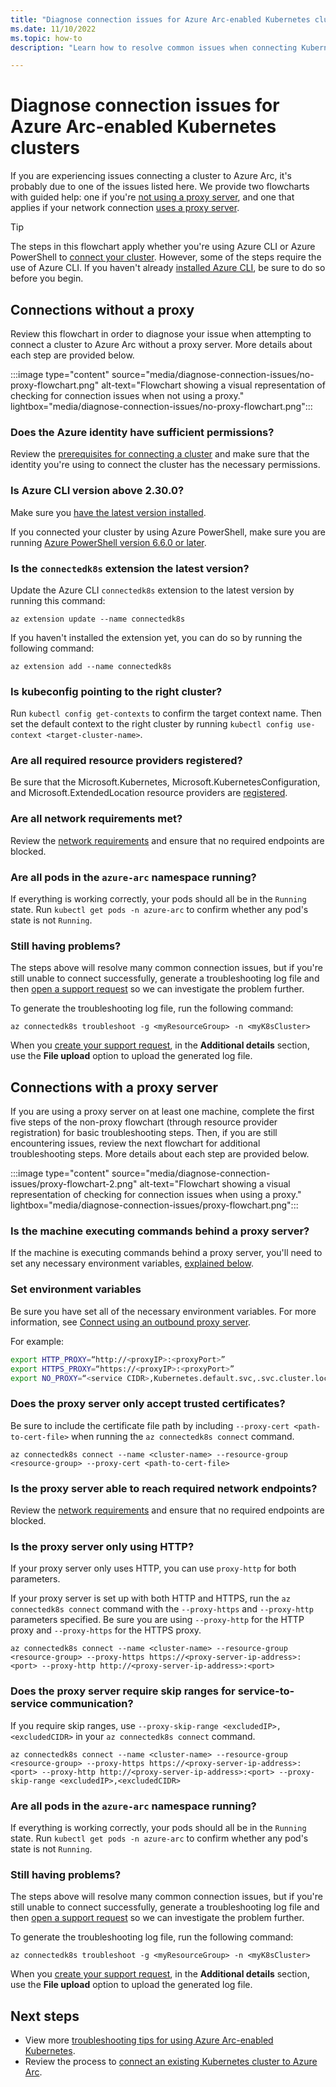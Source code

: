 ```yaml
---
title: "Diagnose connection issues for Azure Arc-enabled Kubernetes clusters"
ms.date: 11/10/2022
ms.topic: how-to
description: "Learn how to resolve common issues when connecting Kubernetes clusters to Azure Arc."

---
```


# Diagnose connection issues for Azure Arc-enabled Kubernetes clusters

If you are experiencing issues connecting a cluster to Azure Arc, it's probably due to one of the issues listed here. We provide two flowcharts with guided help: one if you're [not using a proxy server](#connections-without-a-proxy), and one that applies if your network connection [uses a proxy server](#connections-with-a-proxy-server).

> [!TIP]
> The steps in this flowchart apply whether you're using Azure CLI or Azure PowerShell to [connect your cluster](quickstart-connect-cluster.md). However, some of the steps require the use of Azure CLI. If you haven't already [installed Azure CLI](/cli/azure/install-azure-cli), be sure to do so before you begin.

## Connections without a proxy

Review this flowchart in order to diagnose your issue when attempting to connect a cluster to Azure Arc without a proxy server. More details about each step are provided below.

:::image type="content" source="media/diagnose-connection-issues/no-proxy-flowchart.png" alt-text="Flowchart showing a visual representation of checking for connection issues when not using a proxy." lightbox="media/diagnose-connection-issues/no-proxy-flowchart.png":::

### Does the Azure identity have sufficient permissions?

Review the [prerequisites for connecting a cluster](quickstart-connect-cluster.md?tabs=azure-cli#prerequisites) and make sure that the identity you're using to connect the cluster has the necessary permissions.

### Is Azure CLI version above 2.30.0?

Make sure you [have the latest version installed](/cli/azure/install-azure-cli).

If you connected your cluster by using Azure PowerShell, make sure you are running [Azure PowerShell version 6.6.0 or later](/powershell/azure/install-az-ps).

### Is the `connectedk8s` extension the latest version?

Update the Azure CLI `connectedk8s` extension to the latest version by running this command:

```azurecli
az extension update --name connectedk8s
```

If you haven't installed the extension yet, you can do so by running the following command:

```azurecli
az extension add --name connectedk8s
```

### Is kubeconfig pointing to the right cluster?

Run `kubectl config get-contexts` to confirm the target context name. Then set the default context to the right cluster by running `kubectl config use-context <target-cluster-name>`.


### Are all required resource providers registered?

Be sure that the Microsoft.Kubernetes, Microsoft.KubernetesConfiguration, and Microsoft.ExtendedLocation resource providers are [registered](quickstart-connect-cluster.md#register-providers-for-azure-arc-enabled-kubernetes).

### Are all network requirements met?

Review the [network requirements](quickstart-connect-cluster.md#meet-network-requirements) and ensure that no required endpoints are blocked.

### Are all pods in the `azure-arc` namespace running?

If everything is working correctly, your pods should all be in the `Running` state. Run `kubectl get pods -n azure-arc` to confirm whether any pod's state is not `Running`.

### Still having problems?

The steps above will resolve many common connection issues, but if you're still unable to connect successfully, generate a troubleshooting log file and then [open a support request](../../azure-portal/supportability/how-to-create-azure-support-request.md) so we can investigate the problem further.

To generate the troubleshooting log file, run the following command:

```azurecli
az connectedk8s troubleshoot -g <myResourceGroup> -n <myK8sCluster>
```

When you [create your support request](../../azure-portal/supportability/how-to-create-azure-support-request.md), in the **Additional details** section, use the **File upload** option to upload the generated log file.

## Connections with a proxy server

If you are using a proxy server on at least one machine, complete the first five steps of the non-proxy flowchart (through resource provider registration) for basic troubleshooting steps. Then, if you are still encountering issues, review the next flowchart for additional troubleshooting steps. More details about each step are provided below.

:::image type="content" source="media/diagnose-connection-issues/proxy-flowchart-2.png" alt-text="Flowchart showing a visual representation of checking for connection issues when using a proxy." lightbox="media/diagnose-connection-issues/proxy-flowchart.png":::

### Is the machine executing commands behind a proxy server?

If the machine is executing commands behind a proxy server, you'll need to set any necessary environment variables, [explained below](#set-environment-variables).

### Set environment variables

Be sure you have set all of the necessary environment variables. For more information, see [Connect using an outbound proxy server](quickstart-connect-cluster.md#connect-using-an-outbound-proxy-server).

For example:

```bash
export HTTP_PROXY=“http://<proxyIP>:<proxyPort>”
export HTTPS_PROXY=“https://<proxyIP>:<proxyPort>”
export NO_PROXY=“<service CIDR>,Kubernetes.default.svc,.svc.cluster.local,.svc”
```

### Does the proxy server only accept trusted certificates?

Be sure to include the certificate file path by including `--proxy-cert <path-to-cert-file>` when running the `az connectedk8s connect` command.

```azurecli
az connectedk8s connect --name <cluster-name> --resource-group <resource-group> --proxy-cert <path-to-cert-file>
```

### Is the proxy server able to reach required network endpoints?

Review the [network requirements](quickstart-connect-cluster.md#meet-network-requirements) and ensure that no required endpoints are blocked.

### Is the proxy server only using HTTP?

If your proxy server only uses HTTP, you can use `proxy-http` for both parameters.

If your proxy server is set up with both HTTP and HTTPS, run the `az connectedk8s connect` command with the `--proxy-https` and `--proxy-http` parameters specified. Be sure you are using `--proxy-http` for the HTTP proxy and `--proxy-https` for the HTTPS proxy.

```azurecli
az connectedk8s connect --name <cluster-name> --resource-group <resource-group> --proxy-https https://<proxy-server-ip-address>:<port> --proxy-http http://<proxy-server-ip-address>:<port>  
```

### Does the proxy server require skip ranges for service-to-service communication?

If you require skip ranges, use `--proxy-skip-range <excludedIP>,<excludedCIDR>` in your `az connectedk8s connect` command.

```azurecli
az connectedk8s connect --name <cluster-name> --resource-group <resource-group> --proxy-https https://<proxy-server-ip-address>:<port> --proxy-http http://<proxy-server-ip-address>:<port> --proxy-skip-range <excludedIP>,<excludedCIDR>
```

### Are all pods in the `azure-arc` namespace running?

If everything is working correctly, your pods should all be in the `Running` state. Run `kubectl get pods -n azure-arc` to confirm whether any pod's state is not `Running`.

### Still having problems?

The steps above will resolve many common connection issues, but if you're still unable to connect successfully, generate a troubleshooting log file and then [open a support request](../../azure-portal/supportability/how-to-create-azure-support-request.md) so we can investigate the problem further.

To generate the troubleshooting log file, run the following command:

```azurecli
az connectedk8s troubleshoot -g <myResourceGroup> -n <myK8sCluster>
```

When you [create your support request](../../azure-portal/supportability/how-to-create-azure-support-request.md), in the **Additional details** section, use the **File upload** option to upload the generated log file.

## Next steps

- View more [troubleshooting tips for using Azure Arc-enabled Kubernetes](troubleshooting.md).
- Review the process to [connect an existing Kubernetes cluster to Azure Arc](quickstart-connect-cluster.md).